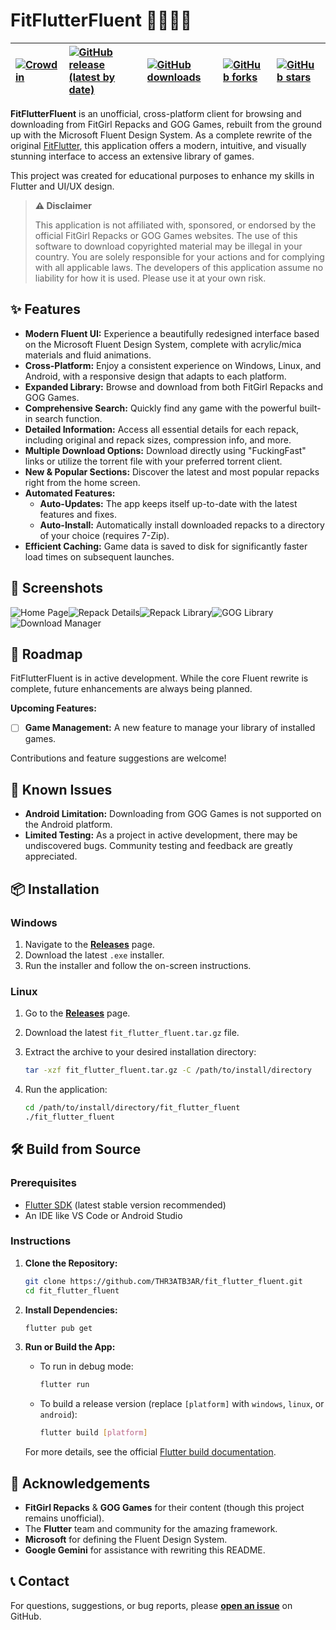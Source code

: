 # FitFlutterFluent 🏋️‍♀️🦋✨

| [![Crowdin](https://badges.crowdin.net/fit-flutter-fluent/localized.svg)](https://crowdin.com/project/fit-flutter-fluent) | [![GitHub release (latest by date)](https://img.shields.io/github/v/release/THR3ATB3AR/fit_flutter_fluent)](https://github.com/THR3ATB3AR/fit_flutter_fluent/releases/latest) | [![GitHub downloads](https://img.shields.io/github/downloads/THR3ATB3AR/fit_flutter_fluent/latest/total)](https://github.com/THR3ATB3AR/fit_flutter_fluent/releases/latest) | [![GitHub forks](https://img.shields.io/github/forks/THR3ATB3AR/fit_flutter_fluent)](https://github.com/THR3ATB3AR/fit_flutter_fluent/forks) | [![GitHub stars](https://img.shields.io/github/stars/THR3ATB3AR/fit_flutter_fluent)](https://github.com/THR3ATB3AR/fit_flutter_fluent/stargazers) |
| :------------------------------------------------------------------------------------------------------------------- | :----------------------------------------------------------------------------------------------------------------------------------------------------------------------- | :--------------------------------------------------------------------------------------------------------------------------------------------------------------------- | :-------------------------------------------------------------------------------------------------------------------------------------- | :------------------------------------------------------------------------------------------------------------------------------------------- |

**FitFlutterFluent** is an unofficial, cross-platform client for browsing and downloading from FitGirl Repacks and GOG Games, rebuilt from the ground up with the Microsoft Fluent Design System. As a complete rewrite of the original [FitFlutter](https://github.com/THR3ATB3AR/fit_flutter), this application offers a modern, intuitive, and visually stunning interface to access an extensive library of games.

This project was created for educational purposes to enhance my skills in Flutter and UI/UX design.

> **⚠️ Disclaimer**
>
> This application is not affiliated with, sponsored, or endorsed by the official FitGirl Repacks or GOG Games websites. The use of this software to download copyrighted material may be illegal in your country. You are solely responsible for your actions and for complying with all applicable laws. The developers of this application assume no liability for how it is used. Please use it at your own risk.

## ✨ Features

* **Modern Fluent UI:** Experience a beautifully redesigned interface based on the Microsoft Fluent Design System, complete with acrylic/mica materials and fluid animations.
* **Cross-Platform:** Enjoy a consistent experience on Windows, Linux, and Android, with a responsive design that adapts to each platform.
* **Expanded Library:** Browse and download from both FitGirl Repacks and GOG Games.
* **Comprehensive Search:** Quickly find any game with the powerful built-in search function.
* **Detailed Information:** Access all essential details for each repack, including original and repack sizes, compression info, and more.
* **Multiple Download Options:** Download directly using "FuckingFast" links or utilize the torrent file with your preferred torrent client.
* **New & Popular Sections:** Discover the latest and most popular repacks right from the home screen.
* **Automated Features:**
  * **Auto-Updates:** The app keeps itself up-to-date with the latest features and fixes.
  * **Auto-Install:** Automatically install downloaded repacks to a directory of your choice (requires 7-Zip).
* **Efficient Caching:** Game data is saved to disk for significantly faster load times on subsequent launches.

## 📸 Screenshots

![Home Page](assets/readme/1.png?raw=true)![Repack Details](assets/readme/2.png?raw=true)![Repack Library](assets/readme/3.png?raw=true)![GOG Library](assets/readme/4.png?raw=true)![Download Manager](assets/readme/5.png?raw=true)

## 🚀 Roadmap

FitFlutterFluent is in active development. While the core Fluent rewrite is complete, future enhancements are always being planned.

**Upcoming Features:**

* [ ] **Game Management:** A new feature to manage your library of installed games.

Contributions and feature suggestions are welcome!

## 🐛 Known Issues

* **Android Limitation:** Downloading from GOG Games is not supported on the Android platform.
* **Limited Testing:** As a project in active development, there may be undiscovered bugs. Community testing and feedback are greatly appreciated.

## 📦 Installation

### Windows

1. Navigate to the [**Releases**](https://github.com/THR3ATB3AR/fit_flutter_fluent/releases/latest) page.
2. Download the latest `.exe` installer.
3. Run the installer and follow the on-screen instructions.

### Linux

1. Go to the [**Releases**](https://github.com/THR3ATB3AR/fit_flutter_fluent/releases/latest) page.
2. Download the latest `fit_flutter_fluent.tar.gz` file.
3. Extract the archive to your desired installation directory:

    ```bash
    tar -xzf fit_flutter_fluent.tar.gz -C /path/to/install/directory
    ```

4. Run the application:

    ```bash
    cd /path/to/install/directory/fit_flutter_fluent
    ./fit_flutter_fluent
    ```

## 🛠️ Build from Source

### Prerequisites

* [Flutter SDK](https://docs.flutter.dev/get-started/install) (latest stable version recommended)
* An IDE like VS Code or Android Studio

### Instructions

1. **Clone the Repository:**

    ```bash
    git clone https://github.com/THR3ATB3AR/fit_flutter_fluent.git
    cd fit_flutter_fluent
    ```

2. **Install Dependencies:**

    ```bash
    flutter pub get
    ```

3. **Run or Build the App:**

    * To run in debug mode:

        ```bash
        flutter run
        ```

    * To build a release version (replace `[platform]` with `windows`, `linux`, or `android`):

        ```bash
        flutter build [platform]
        ```

    For more details, see the official [Flutter build documentation](https://docs.flutter.dev/deployment/build-guides).

## 🙏 Acknowledgements

* **FitGirl Repacks** & **GOG Games** for their content (though this project remains unofficial).
* The **Flutter** team and community for the amazing framework.
* **Microsoft** for defining the Fluent Design System.
* **Google Gemini** for assistance with rewriting this README.

## 📞 Contact

For questions, suggestions, or bug reports, please [**open an issue**](https://github.com/THR3ATB3AR/fit_flutter_fluent/issues) on GitHub.

